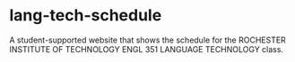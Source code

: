 # lang-tech-schedule
A student-supported website that shows the schedule for the ROCHESTER INSTITUTE OF TECHNOLOGY ENGL 351 LANGUAGE TECHNOLOGY class. 
